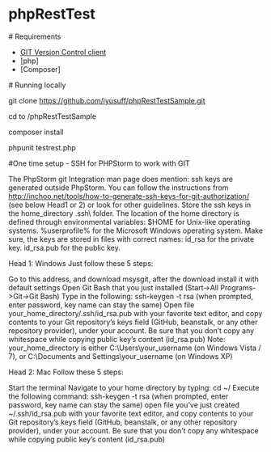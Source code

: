 # phpRestTest

<a name="Requirements" />
# Requirements

* [GIT Version Control client](https://git-scm.com/)
* [php]
* [Composer]

<a name="running-locally" />
# Running locally

git clone https://github.com/iyusuff/phpRestTestSample.git

cd to /phpRestTestSample

composer install

phpunit testrest.php


<a name="Tips" />
#One time setup - SSH for PHPStorm to work with GIT

The PhpStorm git Integration man page does mention:
ssh keys are generated outside PhpStorm. You can follow the instructions from http://inchoo.net/tools/how-to-generate-ssh-keys-for-git-authorization/ (see below Head1 or 2) or look for other guidelines.
Store the ssh keys in the home_directory \.ssh\ folder. The location of the home directory is defined through environmental variables:
$HOME for Unix-like operating systems.
%userprofile% for the Microsoft Windows operating system.
Make sure, the keys are stored in files with correct names:
id_rsa for the private key.
id_rsa.pub for the public key.

Head 1: Windows
Just follow these 5 steps:

Go to this address, and download msysgit, after the download install it with default settings
Open Git Bash that you just installed (Start->All Programs->Git->Git Bash)
Type in the following: ssh-keygen -t rsa (when prompted, enter password, key name can stay the same)
Open file your_home_directory/.ssh/id_rsa.pub with your favorite text editor, and copy contents to your Git repository’s keys field (GitHub, beanstalk, or any other repository provider), under your account.
Be sure that you don’t copy any whitespace while copying public key’s content (id_rsa.pub)
Note: your_home_directory is either C:\Users\your_username (on Windows Vista / 7), or C:\Documents and Settings\your_username (on Windows XP)

Head 2: Mac
Follow these 5 steps:

Start the terminal
Navigate to your home directory by typing: cd ~/
Execute the following command: ssh-keygen -t rsa (when prompted, enter password, key name can stay the same)
open file you’ve just created ~/.ssh/id_rsa.pub with your favorite text editor, and copy contents to your Git repository’s keys field (GitHub, beanstalk, or any other repository provider), under your account.
Be sure that you don’t copy any whitespace while copying public key’s content (id_rsa.pub)